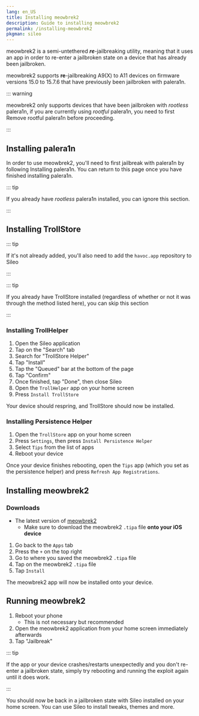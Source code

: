 ```yaml
---
lang: en_US
title: Installing meowbrek2
description: Guide to installing meowbrek2
permalink: /installing-meowbrek2
pkgman: sileo
---
```


meowbrek2 is a <router-link to="/types-of-jailbreak/#semi-untethered-jailbreaks">semi-untethered</router-link> ***re***-jailbreaking utility, meaning that it uses an app in order to re-enter a jailbroken state on a device that has already been jailbroken.

meowbrek2 supports **re**-jailbreaking A9(X) to A11 devices on firmware versions 15.0 to 15.7.6 that have previously been jailbroken with palera1n.

::: warning

meowbrek2 only supports devices that have been jailbroken with *rootless* palera1n, if you are currently using *rootful* palera1n, you need to first <router-link to="/removing-palera1n">Remove rootful palera1n</router-link> before proceeding.

:::

## Installing palera1n

In order to use meowbrek2, you'll need to first jailbreak with palera1n by following <router-link to="/installing-palera1n">Installing palera1n</router-link>. You can return to this page once you have finished installing palera1n.

::: tip

If you already have *rootless* palera1n installed, you can ignore this section.

:::

## Installing TrollStore

::: tip

If it's not already added, you'll also need to add the `havoc.app` repository to Sileo

:::

::: tip

If you already have TrollStore installed (regardless of whether or not it was through the method listed here), you can skip this section

:::

### Installing TrollHelper

1. Open the Sileo application
1. Tap on the "Search" tab
1. Search for "TrollStore Helper"
1. Tap "Install"
1. Tap the "Queued" bar at the bottom of the page
1. Tap "Confirm"
1. Once finished, tap "Done", then close Sileo
1. Open the `TrollHelper` app on your home screen
1. Press `Install TrollStore`

Your device should respring, and TrollStore should now be installed.

### Installing Persistence Helper

1. Open the `TrollStore` app on your home screen
1. Press `Settings`, then press `Install Persistence Helper`
1. Select `Tips` from the list of apps
1. Reboot your device

Once your device finishes rebooting, open the `Tips` app (which you set as the persistence helper) and press `Refresh App Registrations`.

## Installing meowbrek2

### Downloads

- The latest version of [meowbrek2](https://kok3shidoll.github.io/download/secret/meowbrek2_1.1.1_TS.tipa)
    - Make sure to download the meowbrek2 `.tipa` file **onto your iOS device**

1. Go back to the `Apps` tab
1. Press the `+` on the top right
1. Go to where you saved the meowbrek2 `.tipa` file
1. Tap on the meowbrek2 `.tipa` file
1. Tap `Install`

The meowbrek2 app will now be installed onto your device.

## Running meowbrek2

1. Reboot your phone
    - This is not necessary but recommended
1. Open the meowbrek2 application from your home screen immediately afterwards
1. Tap "Jailbreak"

::: tip

If the app or your device crashes/restarts unexpectedly and you don't re-enter a jailbroken state, simply try rebooting and running the exploit again until it does work.

:::

You should now be back in a jailbroken state with Sileo installed on your home screen. You can use Sileo to install <router-link to="/faq/#what-are-tweaks">tweaks</router-link>, themes and more.